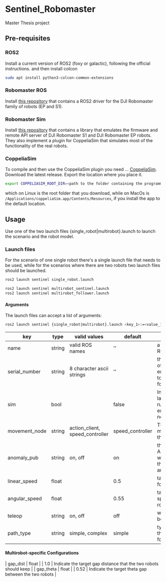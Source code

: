 # Sentinel_Robomaster

Master Thesis project

## Pre-requisites

### ROS2
Install a current version of ROS2 (foxy or galactic), following the official instructions. and then install colcon

```bash
sudo apt install python3-colcon-common-extensions
```

### Robomaster ROS
Install [this repository](https://github.com/jeguzzi/robomaster_ros) that contains a ROS2 driver for the DJI Robomaster family of robots (EP and S1). 

### Robomaster Sim
Install [this repository](https://github.com/jeguzzi/robomaster_sim) that contains a library that emulates the firmware and remote API server of DJI Robomaster S1 and DJI Robomaster EP robots. They also implement a plugin for CoppeliaSim that simulates most of the functionality of the real robots.

### CoppeliaSim
To compile and then use the CoppeliaSim plugin you need ... [CoppeliaSim](https://www.coppeliarobotics.com).
Download the latest release. Export the location where you place it.

```bash
export COPPELIASIM_ROOT_DIR=<path to the folder containing the programming subfolder>
```
which on Linux is the root folder that you download, while on MacOs is `/Applications/coppeliaSim.app/Contents/Resources`, if you install the app to the default location.

## Usage
Use one of the two launch files {single_robot|multirobot}.launch to launch the scenario  and the robot model.

### Launch files
For the scenario of one single robot there's a single launch file that needs to be used, while for the scenarios where there are two robots two launch files should be launched.

```bash
ros2 launch sentinel single_robot.launch

ros2 launch sentinel multirobot_sentinel.launch 
ros2 launch sentinel multirobot_follower.launch
```

#### Arguments
The launch files can accept a list of arguments:

```bash
ros2 launch sentinel {single_robot|multirobot}.launch <key_1>:=<value_1> <key_2>:=<value_2> ...
```

| key              | type    | valid values              | default | description                                                                                           |
| ---------------- | ------- | ------------------------- | ------- | ----------------------------------------------------------------------------------------------------- |
| name             | string  | valid ROS names           | ''      | a name used as ROS namespace                                                                          |
| serial_number    | string  | 8 character ascii strings | ''      | the serial number of the robot, leave empty to connect to the first robot found                             |
| sim | bool |             | false     | Indicate if the launch file will be run in a simulation environment or not                    |
| movement_node        | string  | action_client, speed_controller           | speed_controller     | The node used for motion control of the robot        |
| anomaly_pub    | string  | on, off  | on  | the node Anomaly_publisher will be used for the simulated anomaly message    |
| linear_speed        | float    |                           | 0.5   | target linear speed for the robot               |
| angular_speed       | float    |                           | 0.55   | target angular speed for the robot             |
| teleop | string    |   on, off                       | off   | whether teleop will be used or not         |
| path_type        | string    |   simple, complex                       | simple    | type of path that the robots will follow                    |


#### Multirobot-specific Configurations
| gap_dist | float |             | 1.0    | Indicate the target gap distance that the two robots should keep                    |
| gap_theta | float |             | 0.52     | Indicate the target theta gap between the two robots                    |
